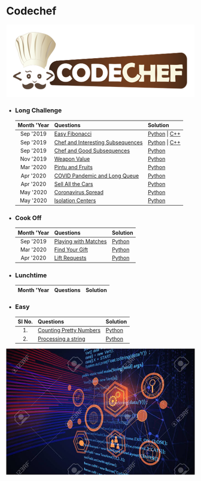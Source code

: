 # Codechef
![](../images/codechef.png)

- ### **Long Challenge**

    | Month 'Year | Questions | Solution |
    | :---: | :--- | :--- |
    | Sep '2019 | [Easy Fibonacci](https://www.codechef.com/SEPT19B/problems/FIBEASY) | [Python](https://github.com/ramanaditya/data-structure-and-algorithms/blob/master/codechef/long-challenge/easy-fibonacci.py) \| [C++](https://github.com/ramanaditya/data-structure-and-algorithms/blob/master/codechef/long-challenge/easy-fibonacci.cpp) |
    | Sep '2019 | [Chef and Interesting Subsequences ](https://www.codechef.com/SEPT19B/problems/CHEFINSQ) | [Python](https://github.com/ramanaditya/data-structure-and-algorithms/blob/master/codechef/long-challenge/chef-and-interesting-subsequences.py) \| [C++](https://github.com/ramanaditya/data-structure-and-algorithms/blob/master/codechef/long-challenge/chef-and-interesting-subsequences.cpp) |
    | Sep '2019 | [Chef and Good Subsequences ](https://www.codechef.com/SEPT19B/problems/GDSUB) | [Python](https://github.com/ramanaditya/data-structure-and-algorithms/blob/master/codechef/long-challenge/chef-and-good-subsequences.py) |
    | Nov '2019 | [Weapon Value](https://www.codechef.com/NOV19B/problems/SC31) | [Python](https://github.com/ramanaditya/data-structure-and-algorithms/blob/master/codechef/long-challenge/weapon-value.py) |
    | Mar '2020 | [Pintu and Fruits](https://www.codechef.com/MARCH20B/problems/CHPINTU) | [Python](https://github.com/ramanaditya/data-structure-and-algorithms/blob/master/codechef/long-challenge/pintu-and-fruits.py) |
    | Apr '2020 | [COVID Pandemic and Long Queue](https://www.codechef.com/APRIL20B/problems/COVIDLQ) | [Python](https://github.com/ramanaditya/data-structure-and-algorithms/blob/master/codechef/long-challenge/COVIDLQ.py) |
    | Apr '2020 | [Sell All the Cars ](https://www.codechef.com/APRIL20B/problems/CARSELL) | [Python](https://github.com/ramanaditya/data-structure-and-algorithms/blob/master/codechef/long-challenge/CARSELL.py) |
    | May '2020 | [Coronavirus Spread](https://www.codechef.com/MAY20B/problems/COVID19) | [Python](https://github.com/ramanaditya/data-structure-and-algorithms/blob/master/codechef/long-challenge/COVID19.py) |
    | May '2020 | [Isolation Centers](https://www.codechef.com/MAY20B/problems/CORUS) | [Python](https://github.com/ramanaditya/data-structure-and-algorithms/blob/master/codechef/long-challenge/CORUS.py) |
    
- ### **Cook Off**

    | Month 'Year | Questions | Solution |
    | :---: | :--- | :--- |
    | Sep '2019 | [Playing with Matches](https://www.codechef.com/COOK110B/problems/MATCHES) | [Python](https://github.com/ramanaditya/data-structure-and-algorithms/blob/master/codechef/cookoff/playing-with-matches.py) |
    | Mar '2020 | [Find Your Gift](https://www.codechef.com/COOK116B/problems/GIFTSRC) | [Python](https://github.com/ramanaditya/data-structure-and-algorithms/blob/master/codechef/cookoff/find-your-gift.py) |
    | Apr '2020 | [Lift Requests](https://www.codechef.com/COOK117B/problems/LIFTME) | [Python](https://github.com/ramanaditya/data-structure-and-algorithms/blob/master/codechef/cookoff/LIFTME.py) |
    
- ### **Lunchtime**

    | Month 'Year | Questions | Solution |
    | :---: | :--- | :--- |
    
- ### **Easy**

    | Sl No.| Questions | Solution |
    | :---: | :--- | :--- |
    | 1. | [Counting Pretty Numbers](https://www.codechef.com/problems/NUM239) | [Python](https://github.com/ramanaditya/data-structure-and-algorithms/blob/master/codechef/easy/counting-pretty-numbers.py) |
    | 2. | [Processing a string](https://www.codechef.com/problems/KOL15A) | [Python](https://github.com/ramanaditya/data-structure-and-algorithms/blob/master/codechef/easy/processing-a-string.py/) |
    
![](../images/comp.jpeg)